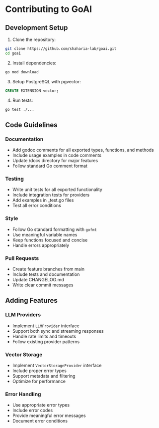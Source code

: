 # Contributing to GoAI

## Development Setup

1. Clone the repository:

```bash
git clone https://github.com/shaharia-lab/goai.git
cd goai
```

2. Install dependencies:

```bash
go mod download
```

3. Setup PostgreSQL with pgvector:

```sql
CREATE EXTENSION vector;
```

4. Run tests:

```bash
go test ./...
```

## Code Guidelines

### Documentation

- Add godoc comments for all exported types, functions, and methods
- Include usage examples in code comments
- Update /docs directory for major features
- Follow standard Go comment format

### Testing

- Write unit tests for all exported functionality
- Include integration tests for providers
- Add examples in _test.go files
- Test all error conditions

### Style

- Follow Go standard formatting with `gofmt`
- Use meaningful variable names
- Keep functions focused and concise
- Handle errors appropriately

### Pull Requests

- Create feature branches from main
- Include tests and documentation
- Update CHANGELOG.md
- Write clear commit messages

## Adding Features

### LLM Providers

- Implement `LLMProvider` interface
- Support both sync and streaming responses
- Handle rate limits and timeouts
- Follow existing provider patterns

### Vector Storage

- Implement `VectorStorageProvider` interface
- Include proper error types
- Support metadata and filtering
- Optimize for performance

### Error Handling

- Use appropriate error types
- Include error codes
- Provide meaningful error messages
- Document error conditions
